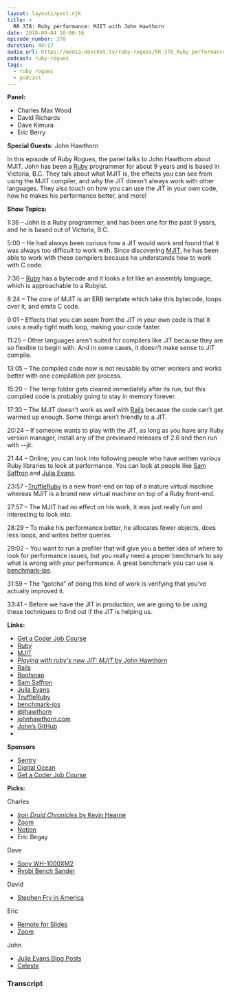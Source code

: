 ```yaml
---
layout: layouts/post.njk
title: >
  RR 378: Ruby performance: MJIT with John Hawthorn
date: 2018-09-04 10:00:16
episode_number: 378
duration: 44:17
audio_url: https://media.devchat.tv/ruby-rogues/RR_378_Ruby_performance_MJIT_with_John_Hawthorn.mp3
podcast: ruby-rogues
tags:
  - ruby_rogues
  - podcast
---
```


**Panel:**

- Charles Max Wood
- David Richards
- Dave Kimura
- Eric Berry

**Special Guests:** John Hawthorn

In this episode of Ruby Rogues, the panel talks to John Hawthorn about MJIT. John has been a [Ruby](https://www.ruby-lang.org/en/) programmer for about 9 years and is based in Victoria, B.C. They talk about what MJIT is, the effects you can see from using the MJIT compiler, and why the JIT doesn’t always work with other languages. They also touch on how you can use the JIT in your own code, how he makes his performance better, and more!

**Show Topics:**

1:36 – John is a Ruby programmer, and has been one for the past 9 years, and he is based out of Victoria, B.C.

5:00 – He had always been curious how a JIT would work and found that it was always too difficult to work with. Since discovering [MJIT](https://github.com/k0kubun/yarv-mjit), he has been able to work with these compilers because he understands how to work with C code.

7:36 – [Ruby](https://www.ruby-lang.org/en/) has a bytecode and it looks a lot like an assembly language, which is approachable to a Rubyist.

8:24 – The core of MJIT is an ERB template which take this bytecode, loops over it, and emits C code.

9:01 – Effects that you can seem from the JIT in your own code is that it uses a really tight math loop, making your code faster.

11:25 – Other languages aren’t suited for compilers like JIT because they are so flexible to begin with. And in some cases, it doesn’t make sense to JIT compile.

13:05 – The compiled code now is not reusable by other workers and works better with one compilation per process.

15:20 – The temp folder gets cleared immediately after its run, but this compiled code is probably going to stay in memory forever.

17:30 – The MJIT doesn’t work as well with [Rails](https://rubyonrails.org/) because the code can’t get warmed up enough. Some things aren’t friendly to a JIT.

20:24 – If someone wants to play with the JIT, as long as you have any Ruby version manager, install any of the previewed releases of 2.6 and then run with --jit.

21:44 – Online, you can look into following people who have written various Ruby libraries to look at performance. You can look at people like [Sam Saffron](https://samsaffron.com/) and [Julia Evans](https://jvns.ca/).

23:57 –[TruffleRuby](https://github.com/oracle/truffleruby) is a new front-end on top of a mature virtual machine whereas MJIT is a brand new virtual machine on top of a Ruby front-end.

27:57 – The MJIT had no effect on his work, it was just really fun and interesting to look into.

28:29 – To make his performance better, he allocates fewer objects, does less loops, and writes better queries.

29:02 – You want to run a profiler that will give you a better idea of where to look for performance issues, but you really need a proper benchmark to say what is wrong with your performance. A great benchmark you can use is [benchmark-ips](https://github.com/evanphx/benchmark-ips).

31:59 – The “gotcha” of doing this kind of work is verifying that you’ve actually improved it.

33:41 – Before we have the JIT in production, we are going to be using these techniques to find out if the JIT is helping us.

**Links:**

- [Get a Coder Job Course](https://devchat.tv/get-a-coder-job/)
- [Ruby](https://www.ruby-lang.org/en/)
- [MJIT](https://github.com/k0kubun/yarv-mjit)
- [_Playing with ruby's new JIT: MJIT_ by John Hawthorn](https://www.johnhawthorn.com/2018/02/playing-with-ruby-jit-mjit/)
- [Rails](https://rubyonrails.org/)
- [Bootsnap](https://github.com/Shopify/bootsnap)
- [Sam Saffron](https://samsaffron.com/)
- [Julia Evans](https://jvns.ca/)
- [TruffleRuby](https://github.com/oracle/truffleruby)
- [benchmark-ips](https://github.com/evanphx/benchmark-ips)
- [@jhawthorn](https://twitter.com/jhawthorn?lang=en)
- [johnhawthorn.com](https://www.johnhawthorn.com/)
- [John’s GitHub](https://github.com/jhawthorn)
-

**Sponsors**

- [Sentry](https://sentry.io/welcome/)
- [Digital Ocean](https://www.digitalocean.com/)
- [Get a Coder Job Course](https://devchat.tv/get-a-coder-job/)

**Picks:**

Charles

- [_Iron Druid Chronicles_ by Kevin Hearne](https://www.amazon.com/s/ref=as_li_ss_tl?field-keywords=iron%2520druid%2520chronicles&ascsub&ref=aa_scomp_aapi1&linkCode=sl2&tag=devchattv-20&linkId=e49d3e20a9fc3e71c28ac28516e5bd42&language=en_US)
- [Zoom](https://zoom.us/)
- [Notion](https://www.notion.so/)
- Eric Begay

Dave

- [Sony WH-1000XM2](https://www.sony.com/electronics/headband-headphones/wh-1000xm2)
- [Ryobi Bench Sander](https://www.homedepot.com/p/Ryobi-120-Volt-Bench-Sander-BD4601G/205509608)

David

- [Stephen Fry in America](https://www.imdb.com/title/tt1307789/)

Eric

- [Remote for Slides](https://slides.limhenry.xyz/)
- [Zoom](https://zoom.us/)

John

- [Julia Evans Blog Posts](https://jvns.ca/categories/ruby-profiler/)
- [Celeste](https://www.celestegame.com/)

### Transcript
